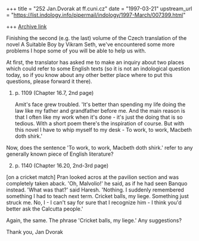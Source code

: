 +++
title = "252 Jan.Dvorak at ff.cuni.cz"
date = "1997-03-21"
upstream_url = "https://list.indology.info/pipermail/indology/1997-March/007399.html"

+++
[Archive link](https://list.indology.info/pipermail/indology/1997-March/007399.html)

Finishing the second (e.g. the last) volume of the Czech translation of the
novel A Suitable Boy by Vikram Seth, we've encountered some more problems I
hope some of you will be able to help us with.

At first, the translator has asked me to make an inquiry about two places
which could refer to some English texts (so it is not an indological
question today, so if you know about any other better place where to put
this questions, please forward it there).

1. p. 1109 (Chapter 16.7, 2nd page)

	Amit's face grew troubled. 'It's better than spending my life doing
the law like my father and grandfather before me. And the main reason is
that I often like my work when it's done - it's just the doing that is so
tedious. With a short poem there's the inspiration of course. But with this
novel I have to whip myself to my desk - To work, to work, Macbeth doth
shirk.'

Now, does the sentence 'To work, to work, Macbeth doth shirk.' refer to any
generally known piece of English literature?

2. p. 1140 (Chapter 16.20, 2nd-3rd page)


[on a cricket match]
	Pran looked acros at the pavilion section and was completely taken
aback.
	'Oh, Malvolio!' he said, as if he had seen Banquo instead.
	'What was that?' said Haresh.
	'Nothing. I suddenly remembered something I had to teach next term.
Cricket balls, my liege. Something just struck me. No, I - I can't say for
sure that I recognize him - I think you'd better ask the Calcutta people.'


Again, the same. The phrase 'Cricket balls, my liege.' Any suggestions?

Thank you, Jan Dvorak




